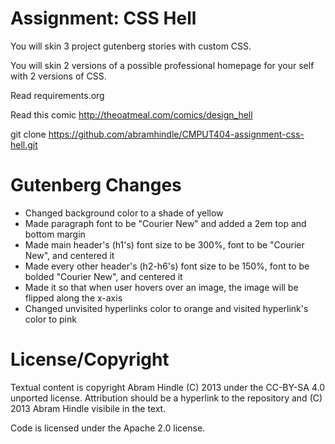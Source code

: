 Assignment: CSS Hell
====================

You will skin 3 project gutenberg stories with custom CSS.

You will skin 2 versions of a possible professional homepage for your
self with 2 versions of CSS.

Read requirements.org

Read this comic http://theoatmeal.com/comics/design_hell

git clone https://github.com/abramhindle/CMPUT404-assignment-css-hell.git

Gutenberg Changes
=================
* Changed background color to a shade of yellow
* Made paragraph font to be "Courier New" and added a 2em top and bottom margin
* Made main header's (h1's) font size to be 300%, font to be "Courier New", and centered it
* Made every other header's (h2-h6's) font size to be 150%, font to be bolded "Courier New", and centered it
* Made it so that when user hovers over an image, the image will be flipped along the x-axis
* Changed unvisited hyperlinks color to orange and visited hyperlink's color to pink

License/Copyright
=================

Textual content is copyright Abram Hindle (C) 2013 under the CC-BY-SA
4.0 unported license. Attribution should be a hyperlink to the
repository and (C) 2013 Abram Hindle visibile in the text.

Code is licensed under the Apache 2.0 license.


